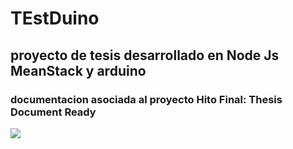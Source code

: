 # TEstDuino 

## proyecto de tesis desarrollado en Node Js  MeanStack y arduino

### documentacion asociada al proyecto Hito Final: Thesis Document Ready 

<img src="https://res.cloudinary.com/boolean-spa/image/upload/v1630071335/boolean-fullstack-js/tablero-github_eav6ni.png">
